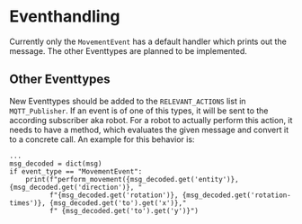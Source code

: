 # Eventhandling

Currently only the `MovementEvent` has a default handler which prints out the message. The other Eventtypes are planned to be implemented.

## Other Eventtypes

New Eventtypes should be added to the `RELEVANT_ACTIONS` list in `MQTT_Publisher`. If an event is of one of this types, it will be sent to the according subscriber aka robot.
For a robot to actually perform this action, it needs to have a method, which evaluates the given message and convert it to a concrete call. 
An example for this behavior is:

```
...
msg_decoded = dict(msg)
if event_type == "MovementEvent":
    print(f"perform_movement({msg_decoded.get('entity')}, {msg_decoded.get('direction')}, "
          f"{msg_decoded.get('rotation')}, {msg_decoded.get('rotation-times')}, {msg_decoded.get('to').get('x')},"
          f" {msg_decoded.get('to').get('y')}")
